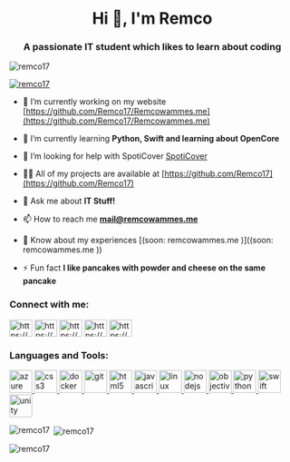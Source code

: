<h1 align="center">Hi 👋, I'm Remco</h1>
<h3 align="center">A passionate IT student which likes to learn about coding</h3>

<p align="left"> <img src="https://komarev.com/ghpvc/?username=remco17&label=Profile%20views&color=0e75b6&style=flat" alt="remco17" /> </p>

<p align="left"> <a href="https://github.com/ryo-ma/github-profile-trophy"><img src="https://github-profile-trophy.vercel.app/?username=remco17" alt="remco17" /></a> </p>

- 🔭 I’m currently working on my website [https://github.com/Remco17/Remcowammes.me](https://github.com/Remco17/Remcowammes.me)

- 🌱 I’m currently learning **Python, Swift and learning about OpenCore**

- 🤝 I’m looking for help with SpotiCover [SpotiCover](https://github.com/Remco17/SpotiCover)

- 👨‍💻 All of my projects are available at [https://github.com/Remco17](https://github.com/Remco17)

- 💬 Ask me about **IT Stuff!**

- 📫 How to reach me **mail@remcowammes.me**

- 📄 Know about my experiences [(soon: remcowammes.me )]((soon: remcowammes.me ))

- ⚡ Fun fact **I like pancakes with powder and cheese on the same pancake**

<h3 align="left">Connect with me:</h3>
<p align="left">
<a href="https://dev.to/https://dev.to/remco17" target="blank"><img align="center" src="https://cdn.jsdelivr.net/npm/simple-icons@3.0.1/icons/dev-dot-to.svg" alt="https://dev.to/remco17" height="30" width="40" /></a>
<a href="https://linkedin.com/in/https://www.linkedin.com/in/remcowammes/" target="blank"><img align="center" src="https://cdn.jsdelivr.net/npm/simple-icons@3.0.1/icons/linkedin.svg" alt="https://www.linkedin.com/in/remcowammes/" height="30" width="40" /></a>
<a href="https://instagram.com/https://www.instagram.com/remco.wammes/" target="blank"><img align="center" src="https://cdn.jsdelivr.net/npm/simple-icons@3.0.1/icons/instagram.svg" alt="https://www.instagram.com/remco.wammes/" height="30" width="40" /></a>
<a href="https://www.hackerrank.com/https://www.hackerrank.com/remco_wammes" target="blank"><img align="center" src="https://cdn.jsdelivr.net/npm/simple-icons@3.0.1/icons/hackerrank.svg" alt="https://www.hackerrank.com/remco_wammes" height="30" width="40" /></a>
<a href="https://www.hackerearth.com/https://www.hackerearth.com/@remco_wammes" target="blank"><img align="center" src="https://cdn.jsdelivr.net/npm/simple-icons@3.0.1/icons/hackerearth.svg" alt="https://www.hackerearth.com/@remco_wammes" height="30" width="40" /></a>
</p>

<h3 align="left">Languages and Tools:</h3>
<p align="left"> <a href="https://azure.microsoft.com/en-in/" target="_blank"> <img src="https://www.vectorlogo.zone/logos/microsoft_azure/microsoft_azure-icon.svg" alt="azure" width="40" height="40"/> </a> <a href="https://www.w3schools.com/css/" target="_blank"> <img src="https://devicons.github.io/devicon/devicon.git/icons/css3/css3-original-wordmark.svg" alt="css3" width="40" height="40"/> </a> <a href="https://www.docker.com/" target="_blank"> <img src="https://devicons.github.io/devicon/devicon.git/icons/docker/docker-original-wordmark.svg" alt="docker" width="40" height="40"/> </a> <a href="https://git-scm.com/" target="_blank"> <img src="https://www.vectorlogo.zone/logos/git-scm/git-scm-icon.svg" alt="git" width="40" height="40"/> </a> <a href="https://www.w3.org/html/" target="_blank"> <img src="https://devicons.github.io/devicon/devicon.git/icons/html5/html5-original-wordmark.svg" alt="html5" width="40" height="40"/> </a> <a href="https://developer.mozilla.org/en-US/docs/Web/JavaScript" target="_blank"> <img src="https://devicons.github.io/devicon/devicon.git/icons/javascript/javascript-original.svg" alt="javascript" width="40" height="40"/> </a> <a href="https://www.linux.org/" target="_blank"> <img src="https://devicons.github.io/devicon/devicon.git/icons/linux/linux-original.svg" alt="linux" width="40" height="40"/> </a> <a href="https://nodejs.org" target="_blank"> <img src="https://devicons.github.io/devicon/devicon.git/icons/nodejs/nodejs-original-wordmark.svg" alt="nodejs" width="40" height="40"/> </a> <a href="https://developer.apple.com/library/archive/documentation/Cocoa/Conceptual/ProgrammingWithObjectiveC/Introduction/Introduction.html" target="_blank"> <img src="https://www.vectorlogo.zone/logos/apple_objectivec/apple_objectivec-icon.svg" alt="objectivec" width="40" height="40"/> </a> <a href="https://www.python.org" target="_blank"> <img src="https://devicons.github.io/devicon/devicon.git/icons/python/python-original.svg" alt="python" width="40" height="40"/> </a> <a href="https://developer.apple.com/swift/" target="_blank"> <img src="https://devicons.github.io/devicon/devicon.git/icons/swift/swift-original-wordmark.svg" alt="swift" width="40" height="40"/> </a> <a href="https://unity.com/" target="_blank"> <img src="https://www.vectorlogo.zone/logos/unity3d/unity3d-icon.svg" alt="unity" width="40" height="40"/> </a> </p>

<p><img align="left" src="https://github-readme-stats.vercel.app/api/top-langs?username=remco17&show_icons=true&locale=en&layout=compact" alt="remco17" /></p>

<p>&nbsp;<img align="center" src="https://github-readme-stats.vercel.app/api?username=remco17&show_icons=true&locale=en" alt="remco17" /></p>

<p><img align="center" src="https://github-readme-streak-stats.herokuapp.com/?user=remco17&" alt="remco17" /></p>
